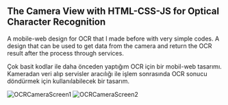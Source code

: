 ## The Camera View with HTML-CSS-JS for Optical Character Recognition

A mobile-web design for OCR that I made before with very simple codes. 
A design that can be used to get data from the camera and return the OCR result after the process through services.

Çok basit kodlar ile daha önceden yaptığım OCR için bir mobil-web tasarımı. 
Kameradan veri alıp servisler aracılığı ile işlem sonrasında OCR sonucu döndürmek için kullanılabilecek bir tasarım.

![OCRCameraScreen1](https://github.com/user-attachments/assets/e0db120a-a339-45df-979f-d1726b46d6f3)
![OCRCameraScreen2](https://github.com/user-attachments/assets/365195a1-e0f4-4349-a24c-0c505c6705d6)
